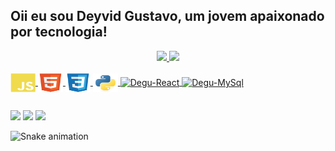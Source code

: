 ## Oii eu sou Deyvid Gustavo, um jovem apaixonado por tecnologia!
<div align="center">
  <a href="https://github.com/degu0">
  <img height="175em" src="https://github-readme-stats.vercel.app/api?username=degu0&show_icons=true&theme=radical&include_all_commits=true&count_private=true"/>
  <img height="175em" src="https://github-readme-stats.vercel.app/api/top-langs/?username=degu0&layout=compact&langs_count=7&theme=radical"/>
</div>
<div style="display: inline_block"><br>
  <img align="center" alt="Degu-Js" height="30" width="40" src="https://raw.githubusercontent.com/devicons/devicon/master/icons/javascript/javascript-plain.svg">
  <img align="center" alt="Degu-HTML" height="30" width="40" src="https://raw.githubusercontent.com/devicons/devicon/master/icons/html5/html5-original.svg">
  <img align="center" alt="Degu-CSS" height="30" width="40" src="https://raw.githubusercontent.com/devicons/devicon/master/icons/css3/css3-original.svg">
  <img align="center" alt="Degu-Python" height="30" width="40" src="https://raw.githubusercontent.com/devicons/devicon/master/icons/python/python-original.svg">
  <img align="center" alt="Degu-React" height="40" width="50" src="https://cdn.jsdelivr.net/gh/devicons/devicon/icons/php/php-plain.svg">
  <img align="center" alt="Degu-MySql" height="50" width="60" src="https://cdn.jsdelivr.net/gh/devicons/devicon/icons/mysql/mysql-original-wordmark.svg">
</div>

  ##
 
<div> 
  <a href="https://instagram.com/degu.yu" target="_blank"><img src="https://img.shields.io/badge/-Instagram-%23E4405F?style=for-the-badge&logo=instagram&logoColor=white" target="_blank"></a>
  <a href = "mailto:yatog2013@gmail.com"><img src="https://img.shields.io/badge/-Gmail-%23333?style=for-the-badge&logo=gmail&logoColor=white" target="_blank"></a>
  <a href="https://www.linkedin.com/in/deyvid-gustavo-0642a2235" target="_blank"><img src="https://img.shields.io/badge/-LinkedIn-%230077B5?style=for-the-badge&logo=linkedin&logoColor=white" target="_blank"></a> 
 
  ![Snake animation](https://github.com/degu0/degu0/blob/output/github-contribution-grid-snake.svg)
 
</div>
